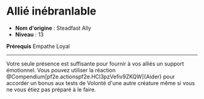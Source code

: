 # Allié inébranlable

 * **Nom d'origine** : Steadfast Ally
 * **Niveau** : 13


<p><span id="ctl00_MainContent_DetailedOutput"><strong>Prérequis</strong> Empathe Loyal<br></span></p>
<hr>
<p>Votre seule présence est suffisante pour fournir à vos alliés un support émotionnel. Vous pouvez utiliser la réaction @Compendium[pf2e.actionspf2e.HCl3pzVefiv9ZKQW]{Aider} pour accorder un bonus aux tests de Volonté d'une autre créature même si vous ne vous étiez pas préparé à le faire.&nbsp;</p>